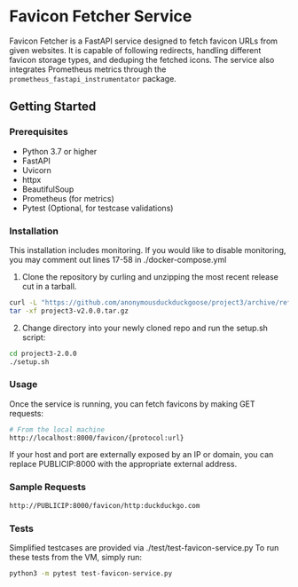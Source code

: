 # Favicon Fetcher Service

Favicon Fetcher is a FastAPI service designed to fetch favicon URLs from given websites. It is capable of following redirects, handling different favicon storage types, and deduping the fetched icons. The service also integrates Prometheus metrics through the `prometheus_fastapi_instrumentator` package.

## Getting Started

### Prerequisites

- Python 3.7 or higher
- FastAPI
- Uvicorn
- httpx
- BeautifulSoup
- Prometheus (for metrics)
- Pytest (Optional, for testcase validations)

### Installation
This installation includes monitoring. If you would like to disable monitoring, 
you may comment out lines 17-58 in ./docker-compose.yml

1. Clone the repository by curling and unzipping the most recent release cut in a tarball.
```bash
curl -L "https://github.com/anonymousduckduckgoose/project3/archive/refs/tags/v2.0.0.tar.gz" > project3-v2.0.0.tar.gz
tar -xf project3-v2.0.0.tar.gz
```

2. Change directory into your newly cloned repo and run the setup.sh script:

```bash
cd project3-2.0.0
./setup.sh
```

### Usage

Once the service is running, you can fetch favicons by making GET requests:

```bash
# From the local machine
http://localhost:8000/favicon/{protocol:url}
```

If your host and port are externally exposed by an IP or domain, you can replace PUBLICIP:8000 with the appropriate external address.

### Sample Requests
```bash
http://PUBLICIP:8000/favicon/http:duckduckgo.com
```

### Tests
Simplified testcases are provided via ./test/test-favicon-service.py
To run these tests from the VM, simply run:

```bash
python3 -m pytest test-favicon-service.py
```